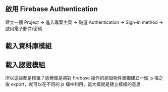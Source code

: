 ## 啟用 Firebase Authentication

建立一個 Project -> 進入專案主頁 -> 點選 Authentication -> Sign-in method -> 啟用電子郵件/密碼

## 載入資料庫模組

## 載入認證模組

所以這些都是模組？感覺像是將對 firebase 操作的那個物件單獨建立一個 js 檔之後 export，就可以在不同的 js 檔中利用，這大概就是建立模組的意思